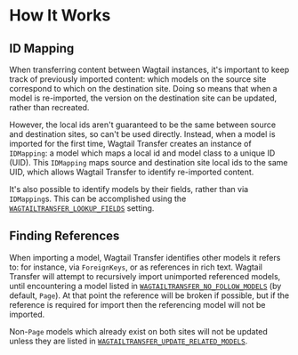 # How It Works

## ID Mapping

When transferring content between Wagtail instances, it's important to keep track of previously
imported content: which models on the source site correspond to which on the destination site. Doing so
means that when a model is re-imported, the version on the destination site can be updated, rather
than recreated.

However, the local ids aren't guaranteed to be the same between source and destination sites, so can't be used directly.
Instead, when a model is imported for the first time, Wagtail Transfer creates an instance
of `IDMapping`: a model which maps a local id and model class to a unique ID (UID). This `IDMapping` maps source and
destination site local ids to the same UID, which allows Wagtail Transfer to identify re-imported content.

It's also possible to identify models by their fields, rather than via `IDMapping`s. This can be accomplished using the 
[`WAGTAILTRANSFER_LOOKUP_FIELDS`](settings.md) setting.

## Finding References

When importing a model, Wagtail Transfer identifies other models it refers to: for instance, via
`ForeignKeys`, or as references in rich text. Wagtail Transfer will attempt to recursively import unimported 
referenced models, until encountering a model listed in [`WAGTAILTRANSFER_NO_FOLLOW_MODELS`](settings.md) (by default, `Page`).
At that point the reference will be broken if possible, but if the reference is required for import then the
referencing model will not be imported.

Non-`Page` models which already exist on both sites will not be updated unless they are listed in 
[`WAGTAILTRANSFER_UPDATE_RELATED_MODELS`](settings.md).
